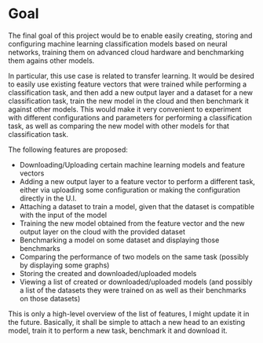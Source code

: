 # Goal

The final goal of this project would be to enable easily creating, storing and configuring machine learning classification models based on neural networks, training them on advanced cloud hardware and benchmarking them agains other models. 

In particular, this use case is related to transfer learning. It would be desired to easily use existing feature vectors that were trained while performing a classification task, and then add a new output layer and a dataset for a new classification task, train the new model in the cloud and then benchmark it against other models. This would make it very convenient to experiment with different configurations and parameters for performing a classification task, as well as comparing the new model with other models for that classification task.

The following features are proposed:

- Downloading/Uploading certain machine learning models and feature vectors
- Adding a new output layer to a feature vector to perform a different task, either via uploading some configuration or making the configuration directly in the U.I.
- Attaching a dataset to train a model, given that the dataset is compatible with the input of the model
- Training the new model obtained from the feature vector and the new output layer on the cloud with the provided dataset
- Benchmarking a model on some dataset and displaying those benchmarks
- Comparing the performance of two models on the same task (possibly by displaying some graphs)
- Storing the created and downloaded/uploaded models
- Viewing a list of created or downloaded/uploaded models (and possibly a list of the datasets they were trained on as well as their benchmarks on those datasets)

This is only a high-level overview of the list of features, I might update it in the future. Basically, it shall be simple to attach a new head to an existing model, train it to perform a new task, benchmark it and download it.

